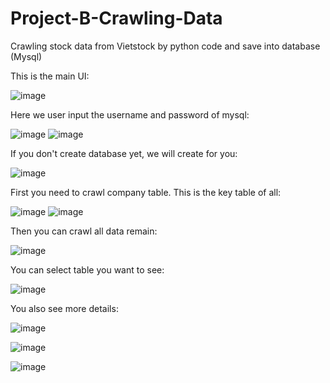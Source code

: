 # Project-B-Crawling-Data
Crawling stock data from Vietstock by python code and save into database (Mysql)

This is the main UI:

![image](https://user-images.githubusercontent.com/59458687/171361692-4c72d7f8-46cc-4c17-b204-eb604f18a2d3.png)


Here we user input the username and password of mysql:

![image](https://user-images.githubusercontent.com/59458687/171361961-d675bf53-46c0-4496-bec7-1fdfbde36abe.png)
![image](https://user-images.githubusercontent.com/59458687/171362035-283aa237-248a-4967-b8c7-90aff76eac19.png)

If you don't create database yet, we will create for you:

![image](https://user-images.githubusercontent.com/59458687/171364990-4e576845-ea49-4213-9f0a-c53a97d82fb6.png)


First you need to crawl company table. This is the key table of all:

![image](https://user-images.githubusercontent.com/59458687/171362241-74178b46-94d2-4740-acf0-331312925228.png)
![image](https://user-images.githubusercontent.com/59458687/171362291-7cecc5a6-e3f9-4c9e-8d58-1b81e19fc7af.png)

Then you can crawl all data remain:

![image](https://user-images.githubusercontent.com/59458687/171362401-f1af0880-1b3d-4527-986d-007e02bbd497.png)

You can select table you want to see:

![image](https://user-images.githubusercontent.com/59458687/171362723-42e06488-3168-43a9-9c1f-b52085e372eb.png)

You also see more details:

![image](https://user-images.githubusercontent.com/59458687/171362916-3587f65f-adc4-4a27-9afd-5af8c40a54c8.png)

![image](https://user-images.githubusercontent.com/59458687/171362956-9486bd49-4e68-4517-a96e-285c099f32b3.png)

![image](https://user-images.githubusercontent.com/59458687/171363412-c7cd1185-94cf-4426-a651-5b50e26c9e07.png)


